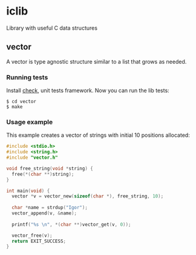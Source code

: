 # iclib

Library with useful C data structures

## vector

A vector is type agnostic structure similar to a list that grows as needed.

### Running tests

Install [check](http://check.sourceforge.net/), unit tests framework.
Now you can run the lib tests:

    $ cd vector
    $ make

### Usage example

This example creates a vector of strings with initial 10 positions allocated:

```c
#include <stdio.h>
#include <string.h>
#include "vector.h"

void free_string(void *string) {
  free(*(char **)string);
}

int main(void) {
  vector *v = vector_new(sizeof(char *), free_string, 10);
  
  char *name = strdup("Igor");
  vector_append(v, &name);
  
  printf("%s \n", *(char **)vector_get(v, 0));

  vector_free(v);
  return EXIT_SUCCESS;
}
```